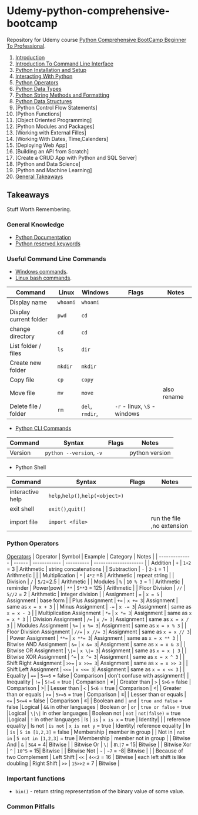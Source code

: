 <!--
// cSpell:ignore bootcamp
-->

# Udemy-python-comprehensive-bootcamp

Repository for Udemy course [Python Comprehensive BootCamp Beginner To Professional](https://www.udemy.com/course/python-comprehensive-bootcamp-beginner-to-professional/).

1. [Introduction](Lectures/section_01_04_intro.md#Section-01:-Introduction)
2. [Introduction To Command Line Interface](Lectures/section_01_04_intro.md#Section-02:-Introduction-To-Command-Line-Interface)
3. [Python Installation and Setup](Lectures/section_01_04_intro.md#Section-03:-Python-Installation-and-Setup)
4. [Interacting With Python](Lectures/section_01_04_intro.md#Section-04:-Interacting-With-Python)
5. [Python Operators](Lectures/section_05_08_intro.md#Python-Operators)
6. [Python Data Types](Lectures/section_05_08_intro.md#Python-Data-Types)
7. [Python String Methods and Formatting](Lectures/section_05_08_basics.md#Python-String-Methods-and-Formatting)
8. [Python Data Structures](Lectures/section_05_08_intro.md#Python-Data-Structures)
9. [Python Control Flow Statements]
10. [Python Functions]
11. [Object Oriented Programming]
12. [Python Modules and Packages]
13. [Working with External Filles]
14. [Working With Dates, Time,Calenders]
15. [Deploying Web App]
16. [Building an API from Scratch]
17. [Create a CRUD App with Python and SQL Server]
18. [Python and Data Science]
19. [Python and Machine Learning]
20. [General Takeaways](README.md#Takeaways)

## Takeaways

<!-- <details> -->
<summary>
Stuff Worth Remembering.
</summary>

### General Knowledge

- [Python Documentation](https://docs.python.org/3/)
- [Python reserved keywords](https://www.w3schools.in/python-tutorial/keywords/)

### Useful Command Line Commands

- [Windows commands](https://docs.microsoft.com/en-us/windows-server/administration/windows-commands/windows-commands).
- [Linux bash commands](https://ss64.com/bash/).

| Command                | Linux    | Windows         | Flags                        | Notes       |
| ---------------------- | -------- | --------------- | ---------------------------- | ----------- |
| Display name           | `whoami` | `whoami`        |                              |
| Display current folder | `pwd`    | `cd`            |                              |
| change directory       | `cd`     | `cd`            |                              |
| List folder / files    | `ls`     | `dir`           |                              |
| Create new folder      | `mkdir`  | `mkdir`         |                              |
| Copy file              | `cp`     | `copy`          |                              |
| Move file              | `mv`     | `move`          |                              | also rename |
| Delete file / folder   | `rm`     | `del`, `rmdir`, | `-r` - linux, `\S` - windows |

- [Python CLI Commands](https://docs.python.org/3/using/cmdline.html)

| Command | Syntax                   | Flags | Notes          |
| ------- | ------------------------ | ----- | -------------- |
| Version | `python --version`, `-v` |       | python version |

- Python Shell

| Command          | Syntax                           | Flags | Notes                      |
| ---------------- | -------------------------------- | ----- | -------------------------- |
| interactive help | `help`,`help()`,`help(<object>)` |       |                            |
| exit shell       | `exit()`,`quit()`                |       |                            |
| import file      | `import <file>`                  |       | run the file ,no extension |

### Python Operators

[Operators](https://www.w3schools.com/python/python_operators.asp)
| Operator | Symbol | Example | Category | Notes |
| -------------- | ------ | ------------ | ---------- | --------------------- |
| Addition | `+` | `1+2` = 3 | Arithmetic | string concatenations |
| Subtraction | `-` | `2-1` = 1 | Arithmetic | |
| Multiplication | `*` | `4*2` =8 | Arithmetic | repeat string |
| Division | `/` | `5/2`=2.5 | Arithmetic |
| Modules | `%` | `10 % 3` = 1 | Arithmetic | reminder
| Power(pow) | `**` | `5**3` = 125 | Arithmetic |
| Floor Division | `//` | `5//2` = 2 | Arithmetic | integer division |
| Assignment | `=` | `x = 5` | Assignment | base form |
| Plus Assignment | `+=` | `x += 3`| Assignment | same as `x = x + 3` |
| Minus Assignment | `-=` | `x -= 3`| Assignment | same as `x = x - 3` |
| Multiplication Assignment | `*=` | `x *= 3`| Assignment | same as `x = x * 3` |
| Division Assignment | `/=` | `x /= 3`| Assignment | same as `x = x / 3` |
| Modules Assignment | `%=` | `x %= 3`| Assignment | same as `x = x % 3` |
| Floor Division Assignment | `//=` | `x //= 3`| Assignment | same as `x = x // 3`|
| Power Assignment | `**=` | `x **= 3`| Assignment | same as `x = x ** 3` |
| Bitwise AND Assignment | `&=` | `x &= 3`| Assignment | same as `x = x & 3` |
| Bitwise OR Assignment | `\|=` | `x \|= 3`| Assignment | same as `x = x | 3` |
| Bitwise XOR Assignment | `^=` | `x ^= 3`| Assignment | same as `x = x ^ 3` |
| Shift Right Assignment | `>>=` | `x >>= 3`| Assignment | same as `x = x >> 3` |
| Shift Left Assignment | `<<=` | `x <<= 3`| Assignment | same as `x = x << 3` |
| Equality | `==` | `5==6` = false | Comparison | don't confuse with assignment!|
| Inequality | `!=` | `5!=6` = true | Comparison | &ne;|
| Greater than | `>` | `5>6` = false | Comparison | &gt;|
| Lesser than | `<` | `5<6` = true | Comparison | &lt;|
| Greater than or equals | `>=` | `5>=5` = true | Comparison | &ge;|
| Lesser than or equals | `<=` | `5<=4` = false | Comparison | &le;|
| Boolean and | `and` | `true and false` = false |Logical | `&&` in other languages
| Boolean or | `or` | `true or false` = true |Logical | `\|\|` in other languages
| Boolean not | `not` | `not(false)` = true |Logical | `!` in other languages
| Is | `is` | `x is x` = true | Identity| | | reference equality
| Is not | `is not` | `x is not y` = true | Identity| reference equality
| In | `is` | `5 in [1,2,3]` = false | Membership | member in group |
| Not in | `not in` | `5 not in [1,2,3]` = true | Membership | member not in group |
| Bitwise And | `&` | `5&4` = 4| Bitwise |
| Bitwise Or | `\|` | `8\|7` = 15| Bitwise |
| Bitwise Xor | `^` | `10^5` = 15| Bitwise |
| Bitwise Not | `~` | `~7` = -8| Bitwise | | | Because of two Complement
| Left Shift | `<<` | `4<<2` = 16 | Bitwise | each left shift is like doubling
| Right Shift | `>>` | `15>>2` = 7 | Bitwise |

### Important functions

- `bin()` - return string representation of the binary value of some value.

### Common Pitfalls

</details>
